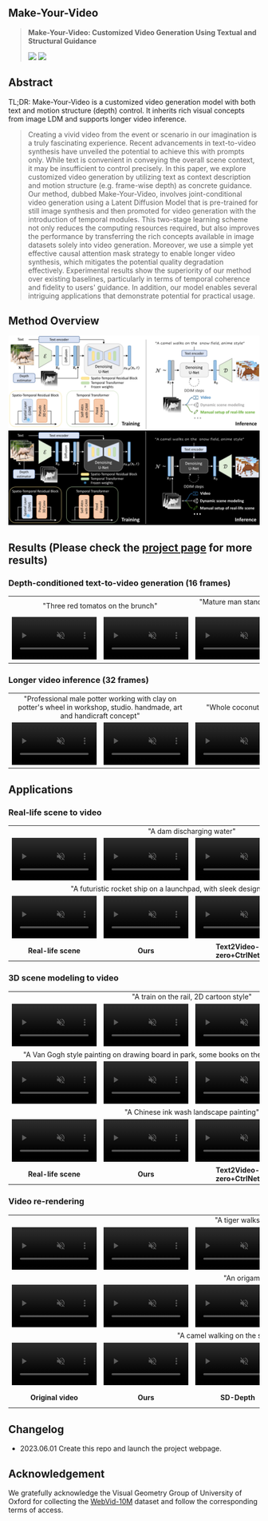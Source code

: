 ## **Make-Your-Video**
> **Make-Your-Video: Customized Video Generation Using Textual and Structural Guidance**
>
>
> <a href=''><img src='https://img.shields.io/badge/arXiv--red'></a> <a href='https://doubiiu.github.io/projects/Make-Your-Video/'><img src='https://img.shields.io/badge/Project-Video-Green'></a>

## **Abstract**
TL;DR: Make-Your-Video is a customized video generation model with both text and motion structure (depth) control. It inherits rich visual concepts from image LDM and supports longer video inference.
>Creating a vivid video from the event or scenario in our imagination is a truly fascinating experience. Recent advancements in text-to-video synthesis have unveiled the potential to achieve this with prompts only. While text is convenient in conveying the overall scene context, it may be insufficient to control precisely. In this paper, we explore customized video generation by utilizing text as context description and motion structure (e.g. frame-wise depth) as concrete guidance.
Our method, dubbed Make-Your-Video, involves joint-conditional video generation using a Latent Diffusion Model that is pre-trained for still image synthesis and then promoted for video generation with the introduction of temporal modules. This two-stage learning scheme not only reduces the computing resources required, but also improves the performance by transferring the rich concepts available in image datasets solely into video generation. Moreover, we use a simple yet effective causal attention mask strategy to enable longer video synthesis, which mitigates the potential quality degradation effectively.
Experimental results show the superiority of our method over existing baselines, particularly in terms of temporal coherence and fidelity to users' guidance. In addition, our model enables several intriguing applications that demonstrate potential for practical usage.

## **Method Overview**
<!-- <p align="center">
<img src="./assets/overview_dark.jpg#gh-dark-mode-only" width="100%"/>
<img src="./assets/overview.jpg#gh-light-mode-only" width="100%"/>
</p> -->
![](./assets/overview.jpg#gh-light-mode-only)
![](./assets/overview_black.png#gh-dark-mode-only)

## **Results (Please check the [project page](https://doubiiu.github.io/projects/Make-Your-Video/) for more results)**
### Depth-conditioned text-to-video generation (16 frames)
<table class="center" style="text-align:center;">
  <td colspan="2">"Three red tomatos on the brunch"</td>
  <td colspan="2">"Mature man standing on a train. he is typing on his smart phone"</td>
  <td colspan="2">"Pyro sparklers ice fire celebration fireworks"</td>
  <tr>
  <td>
    <video autoplay="" loop="" muted="" playsinline="" width="170" src="https://doubiiu.github.io/projects/Make-Your-Video/static/video_16_depth/007451_007500__14878396.mp4"></video>
  </td>
  <td>
    <video autoplay="" loop="" muted="" playsinline="" width="170" src="./assets/video_16/007451_007500__14878396.mp4"></video>
  </td>

  <td>
    <video autoplay="" loop="" muted="" playsinline="" width="170" src="./assets/video_16_depth/009201_009250__19064863.mp4"></video>
  </td>
  <td>
    <video autoplay="" loop="" muted="" playsinline="" width="170" src="./assets/video_16/009201_009250__19064863.mp4"></video>
  </td>

  <td>
    <video autoplay="" loop="" muted="" playsinline="" width="170" src="./assets/video_16_depth/002401_002450__17741461.mp4"></video>
  </td>
  <td>
    <video autoplay="" loop="" muted="" playsinline="" width="170" src="./assets/video_16/002401_002450__17741461.mp4"></video>
  </td>
</tr>
</table >

### Longer video inference (32 frames)
<table class="center" style="text-align:center;">
  <td colspan="2">"Professional male potter working with clay on potter's wheel in workshop, studio. handmade, art and handicraft concept"</td>
  <td colspan="2">"Whole coconut isolated on black background"</td>
  <td colspan="2">"Burning grass of the field in thailand"</td>
  <tr>
  <td>
    <video autoplay="" loop="" muted="" playsinline="" width="170" src="./assets/video_32_depth/069301_069350__27453052.mp4"></video>
  </td>
  <td>
    <video autoplay="" loop="" muted="" playsinline="" width="170" src="./assets/video_32/069301_069350__27453052.mp4"></video>
  </td>

  <td>
    <video autoplay="" loop="" muted="" playsinline="" width="170" src="./assets/video_32_depth/027551_027600__1039433363.mp4"></video>
  </td>
  <td>
    <video autoplay="" loop="" muted="" playsinline="" width="170" src="./assets/video_32/027551_027600__1039433363.mp4"></video>
  </td>

  <td>
    <video autoplay="" loop="" muted="" playsinline="" width="170" src="./assets/video_32_depth/096701_096750__34693771.mp4"></video>
  </td>
  <td>
    <video autoplay="" loop="" muted="" playsinline="" width="170" src="./assets/video_32/096701_096750__34693771.mp4"></video>
  </td>
</tr>
</table >


## **Applications**
### Real-life scene to video
<table class="center" style="text-align:center;">
  <td colspan="4">"A dam discharging water"</td>
  <tr>
  <td>
    <video autoplay="" loop="" muted="" playsinline="" width="170" src="./assets/real-life/dam_input.mp4"></video>
  </td>
  <td>
    <video autoplay="" loop="" muted="" playsinline="" width="170" src="./assets/real-life/dam_ours.mp4"></video>
  </td>

  <td>
    <video autoplay="" loop="" muted="" playsinline="" width="170" src="./assets/real-life/dam_t2vzero.mp4"></video>
  </td>
  <td>
    <video autoplay="" loop="" muted="" playsinline="" width="170" src="./assets/real-life/dam_lvdm.mp4"></video>
  </td>

</tr>
  <td colspan="4">"A futuristic rocket ship on a launchpad, with sleek design, glowing lights"
  </td>
  <tr>
  <td>
    <video autoplay="" loop="" muted="" playsinline="" width="170" src="./assets/real-life/rocket_input.mp4"></video>
  </td>
  <td>
    <video autoplay="" loop="" muted="" playsinline="" width="170" src="./assets/real-life/rocket_ours.mp4"></video>
  </td>

  <td>
    <video autoplay="" loop="" muted="" playsinline="" width="170" src="./assets/real-life/rocket_t2vzero.mp4"></video>
  </td>
  <td>
    <video autoplay="" loop="" muted="" playsinline="" width="170" src="./assets/real-life/rocket_lvdm.mp4"></video>
  </td>
</tr>
			   		<tr style="font-weight: bolder;">
						<td>Real-life scene</td>
						<td>Ours</td>
						<td>Text2Video-zero+CtrlNet</td>
						<td>LVDM<sub>Ext</sub>+Adapter</td>
			   		</tr>
</table >

### 3D scene modeling to video
<table class="center" style="text-align:center;">
  <td colspan="4">"A train on the rail, 2D cartoon style"</td>
  <tr>
  <td>
    <video autoplay="" loop="" muted="" playsinline="" width="170" src="./assets/3dmodeling/train_input.mp4"></video>
  </td>
  <td>
    <video autoplay="" loop="" muted="" playsinline="" width="170" src="./assets/3dmodeling/train_ours.mp4"></video>
  </td>

  <td>
    <video autoplay="" loop="" muted="" playsinline="" width="170" src="./assets/3dmodeling/train_t2vzero.mp4"></video>
  </td>
  <td>
    <video autoplay="" loop="" muted="" playsinline="" width="170" src="./assets/3dmodeling/train_lvdm.mp4"></video>
  </td>

</tr>
  <td colspan="4">"A Van Gogh style painting on drawing board in park, some books on the picnic blanket, photorealistic"
  </td>
  <tr>
  <td>
    <video autoplay="" loop="" muted="" playsinline="" width="170" src="./assets/3dmodeling/book_input.mp4"></video>
  </td>
  <td>
    <video autoplay="" loop="" muted="" playsinline="" width="170" src="./assets/3dmodeling/book_ours.mp4"></video>
  </td>

  <td>
    <video autoplay="" loop="" muted="" playsinline="" width="170" src="./assets/3dmodeling/book_t2vzero.mp4"></video>
  </td>
  <td>
    <video autoplay="" loop="" muted="" playsinline="" width="170" src="./assets/3dmodeling/book_lvdm.mp4"></video>
  </td>
</tr>

</tr>
  <td colspan="4">"A Chinese ink wash landscape painting"
  </td>
  <tr>
  <td>
    <video autoplay="" loop="" muted="" playsinline="" width="170" src="./assets/3dmodeling/mountain_input.mp4"></video>
  </td>
  <td>
    <video autoplay="" loop="" muted="" playsinline="" width="170" src="./assets/3dmodeling/mountain_ours.mp4"></video>
  </td>

  <td>
    <video autoplay="" loop="" muted="" playsinline="" width="170" src="./assets/3dmodeling/mountain_t2vzero.mp4"></video>
  </td>
  <td>
    <video autoplay="" loop="" muted="" playsinline="" width="170" src="./assets/3dmodeling/mountain_lvdm.mp4"></video>
  </td>
</tr>
			   		<tr style="font-weight: bolder;">
						<td>Real-life scene</td>
						<td>Ours</td>
						<td>Text2Video-zero+CtrlNet</td>
						<td>LVDM<sub>Ext</sub>+Adapter</td>
			   		</tr>
</table >

### Video re-rendering
<table class="center" style="text-align:center;">
  <td colspan="6">"A tiger walks in the forest, photorealistic"</td>
  <tr>
  <td>
    <video autoplay="" loop="" muted="" playsinline="" width="170" src="./assets/video-rerendering/bear_input.mp4"></video>
  </td>
  <td>
    <video autoplay="" loop="" muted="" playsinline="" width="170" src="./assets/video-rerendering/bear_ours.mp4"></video>
  </td>

  <td>
    <video autoplay="" loop="" muted="" playsinline="" width="170" src="./assets/video-rerendering/bear_sddepth.mp4"></video>
  </td>
  <td>
    <video autoplay="" loop="" muted="" playsinline="" width="170" src="./assets/video-rerendering/bear_t2vzero.mp4"></video>
  </td>
  <td>
    <video autoplay="" loop="" muted="" playsinline="" width="170" src="./assets/video-rerendering/bear_lvdm.mp4"></video>
  </td>
  <td>
    <video autoplay="" loop="" muted="" playsinline="" width="170" src="./assets/video-rerendering/bear_tav.mp4"></video>
  </td>
</tr>
  <td colspan="6">"An origami boat moving on the sea"
  </td>
  <tr>
  <td>
    <video autoplay="" loop="" muted="" playsinline="" width="170" src="./assets/video-rerendering/boat_input.mp4"></video>
  </td>
  <td>
    <video autoplay="" loop="" muted="" playsinline="" width="170" src="./assets/video-rerendering/boat_ours.mp4"></video>
  </td>

  <td>
    <video autoplay="" loop="" muted="" playsinline="" width="170" src="./assets/video-rerendering/boat_sddepth.mp4"></video>
  </td>
  <td>
    <video autoplay="" loop="" muted="" playsinline="" width="170" src="./assets/video-rerendering/boat_t2vzero.mp4"></video>
  </td>
  <td>
    <video autoplay="" loop="" muted="" playsinline="" width="170" src="./assets/video-rerendering/boat_lvdm.mp4"></video>
  </td>
  <td>
    <video autoplay="" loop="" muted="" playsinline="" width="170" src="./assets/video-rerendering/boat_tav.mp4"></video>
  </td>
</tr>

</tr>
  <td colspan="6">"A camel walking on the snow field, Miyazaki Hayao anime style"
  </td>
  <tr>
  <td>
    <video autoplay="" loop="" muted="" playsinline="" width="170" src="./assets/video-rerendering/camel_input.mp4"></video>
  </td>
  <td>
    <video autoplay="" loop="" muted="" playsinline="" width="170" src="./assets/video-rerendering/camel_ours.mp4"></video>
  </td>

  <td>
    <video autoplay="" loop="" muted="" playsinline="" width="170" src="./assets/video-rerendering/camel_sddepth.mp4"></video>
  </td>
  <td>
    <video autoplay="" loop="" muted="" playsinline="" width="170" src="./assets/video-rerendering/camel_t2vzero.mp4"></video>
  </td>
  <td>
    <video autoplay="" loop="" muted="" playsinline="" width="170" src="./assets/video-rerendering/camel_lvdm.mp4"></video>
  </td>
  <td>
    <video autoplay="" loop="" muted="" playsinline="" width="170" src="./assets/video-rerendering/camel_tav.mp4" ></video>
  </td>
</tr>
			   		<tr style="font-weight: bolder;">
						<td>Original video</td>
						<td>Ours</td>
						<td>SD-Depth</td>
						<td>Text2Video-zero+CtrlNet</td>
						<td>LVDM<sub>Ext</sub>+Adapter</td>
						<td>Tune-A-Video</td>
			   		</tr>
</table >


## **Changelog**
- 2023.06.01 Create this repo and launch the project webpage.

<!-- ## **Citation**

```

```
-->
## **Acknowledgement**
We gratefully acknowledge the Visual Geometry Group of University of Oxford for collecting the [WebVid-10M](https://m-bain.github.io/webvid-dataset/) dataset and follow the corresponding terms of access.
